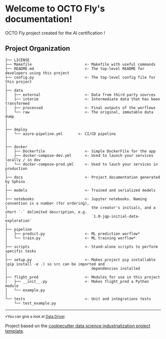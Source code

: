 Welcome to OCTO Fly's documentation!
====================================

OCTO Fly project created for the AI certification !

Project Organization
------------

    ├── LICENSE
    ├── Makefile                        <- Makefile with useful commands
    ├── README.md                       <- The top-level README for developers using this project
    ├── config.py                       <- The top-level config file for this project
    │
    ├── data
    │   ├── external                    <- Data from third party sources
    │   ├── interim                     <- Intermediate data that has been transformed
    │   ├── processed                   <- Final outputs of the worflows
    │   └── raw                         <- The original, immutable data dump
    │
    │
    ├── deploy
    │   └── azure-pipeline.yml       <- CI/CD pipeline
    │   
    │
    ├── docker
    │   ├── Dockerfile                  <- Simple DockerFile for the app
    │   ├── docker-compose-dev.yml      <- Used to launch your services locally / in dev
    │   └── docker-compose-prod.yml     <- Used to lauch your services in production
    │
    ├── docs                            <- Project documentation generated by Sphinx
    │
    ├── models                          <- Trained and serialized models
    │
    ├── notebooks                       <- Jupyter notebooks. Naming convention is a number (for ordering),
    │                                      the creator's initials, and a short `-` delimited description, e.g.
    │                                      `1.0-jqp-initial-data-exploration`
    │
    ├── pipeline
    │   ├── predict.py                  <- ML prediction worflow*
    │   └── train.py                    <- ML training worflow*
    │
    ├── scripts                         <- Stand-alone scripts to perform specific tasks
    │
    ├── setup.py                        <- Makes project pip installable (pip install -e .) so src can be imported and 
    │                                      dependencies installed
    │
    ├── flight_pred                     <- Modules for use in this project
    │   ├── __init__.py                 <- Makes flight_pred a Python module
    │   └── example.py
    │
    └── tests                           <- Unit and integrations tests
        └── test_example.py


--------

<p><small>*You can give a look at <a target="_blank" href="https://github.com/octo-technology/ddapi">Data Driver</a>.</small><p>

<p>Project based on the <a target="_blank" href="https://github.com/Caffeinside/cookiecutter-data-science-indus">cookiecutter data science industrialization project template</a>.</p>
